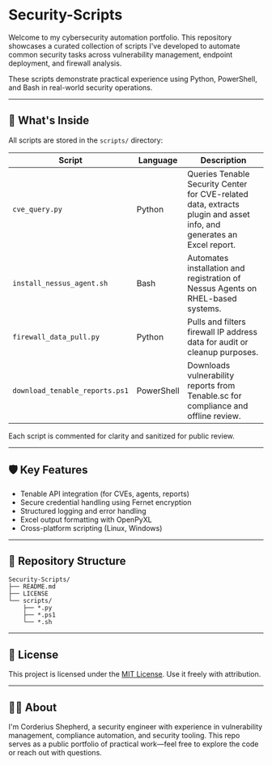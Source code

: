 # Security-Scripts

Welcome to my cybersecurity automation portfolio. This repository showcases a curated collection of scripts I've developed to automate common security tasks across vulnerability management, endpoint deployment, and firewall analysis.

These scripts demonstrate practical experience using Python, PowerShell, and Bash in real-world security operations.

---

## 🔧 What's Inside

All scripts are stored in the `scripts/` directory:

| Script                         | Language   | Description                                                                                                          |
| ------------------------------ | ---------- | -------------------------------------------------------------------------------------------------------------------- |
| `cve_query.py`                 | Python     | Queries Tenable Security Center for CVE-related data, extracts plugin and asset info, and generates an Excel report. |
| `install_nessus_agent.sh`      | Bash       | Automates installation and registration of Nessus Agents on RHEL-based systems.                                      |
| `firewall_data_pull.py`        | Python     | Pulls and filters firewall IP address data for audit or cleanup purposes.                                            |
| `download_tenable_reports.ps1` | PowerShell | Downloads vulnerability reports from Tenable.sc for compliance and offline review.                                   |

<!-- Add more rows as you add more scripts -->

Each script is commented for clarity and sanitized for public review.

---

## 🛡️ Key Features

* Tenable API integration (for CVEs, agents, reports)
* Secure credential handling using Fernet encryption
* Structured logging and error handling
* Excel output formatting with OpenPyXL
* Cross-platform scripting (Linux, Windows)

---

## 📂 Repository Structure

```
Security-Scripts/
├── README.md
├── LICENSE
└── scripts/
    ├── *.py
    ├── *.ps1
    └── *.sh
```

---

## 📝 License

This project is licensed under the [MIT License](LICENSE). Use it freely with attribution.

---

## 🤛🏾 About

I'm Corderius Shepherd, a security engineer with experience in vulnerability management, compliance automation, and security tooling. This repo serves as a public portfolio of practical work—feel free to explore the code or reach out with questions.
